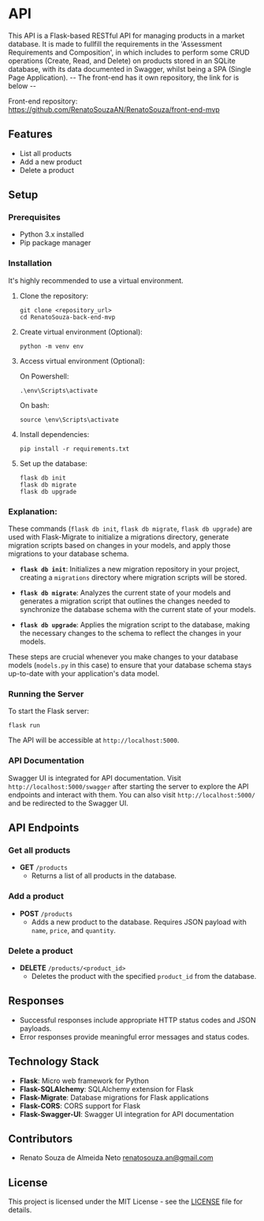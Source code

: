 # API

This API is a Flask-based RESTful API for managing products in a market database. It is made to fullfill the requirements in the 'Assessment Requirements and Composition', in which includes to perform some CRUD operations (Create, Read, and Delete) on products stored in an SQLite database, with its data documented in Swagger, whilst being a SPA (Single Page Application).  -- The front-end has it own repository, the link for is below --


Front-end repository: https://github.com/RenatoSouzaAN/RenatoSouza/front-end-mvp

## Features

- List all products
- Add a new product
- Delete a product

## Setup

### Prerequisites

- Python 3.x installed
- Pip package manager

### Installation

It's highly recommended to use a virtual environment.

1. Clone the repository:
   ```
   git clone <repository_url>
   cd RenatoSouza-back-end-mvp
   ```

2. Create virtual environment (Optional): 
   ```
   python -m venv env
   ```

3. Access virtual environment (Optional): 
   
   On Powershell:
   ```
   .\env\Scripts\activate
   ```
   On bash:
   ```
   source \env\Scripts\activate
   ```

4. Install dependencies:
   ```
   pip install -r requirements.txt
   ```

5. Set up the database:
   ```
   flask db init
   flask db migrate
   flask db upgrade
   ```


### Explanation:

These commands (`flask db init`, `flask db migrate`, `flask db upgrade`) are used with Flask-Migrate to initialize a migrations directory, generate migration scripts based on changes in your models, and apply those migrations to your database schema.

- **`flask db init`**: Initializes a new migration repository in your project, creating a `migrations` directory where migration scripts will be stored.
  
- **`flask db migrate`**: Analyzes the current state of your models and generates a migration script that outlines the changes needed to synchronize the database schema with the current state of your models.
  
- **`flask db upgrade`**: Applies the migration script to the database, making the necessary changes to the schema to reflect the changes in your models.

These steps are crucial whenever you make changes to your database models (`models.py` in this case) to ensure that your database schema stays up-to-date with your application's data model.

### Running the Server

To start the Flask server:
```
flask run
```

The API will be accessible at `http://localhost:5000`.

### API Documentation

Swagger UI is integrated for API documentation. Visit `http://localhost:5000/swagger` after starting the server to explore the API endpoints and interact with them. You can also visit `http://localhost:5000/` and be redirected to the Swagger UI.

## API Endpoints

### Get all products

- **GET** `/products`
  - Returns a list of all products in the database.

### Add a product

- **POST** `/products`
  - Adds a new product to the database. Requires JSON payload with `name`, `price`, and `quantity`.

### Delete a product

- **DELETE** `/products/<product_id>`
  - Deletes the product with the specified `product_id` from the database.

## Responses

- Successful responses include appropriate HTTP status codes and JSON payloads.
- Error responses provide meaningful error messages and status codes.

## Technology Stack

- **Flask**: Micro web framework for Python
- **Flask-SQLAlchemy**: SQLAlchemy extension for Flask
- **Flask-Migrate**: Database migrations for Flask applications
- **Flask-CORS**: CORS support for Flask
- **Flask-Swagger-UI**: Swagger UI integration for API documentation

## Contributors

- Renato Souza de Almeida Neto <renatosouza.an@gmail.com>

## License

This project is licensed under the MIT License - see the [LICENSE](RenatoSouza-back-end-mvp\LICENSE) file for details.